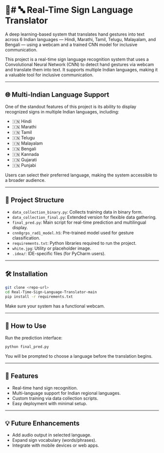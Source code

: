 # 🧠# 🔤 Real-Time Sign Language Translator

A deep learning-based system that translates hand gestures into text across 6 Indian languages — Hindi, Marathi, Tamil, Telugu, Malayalam, and Bengali — using a webcam and a trained CNN model for inclusive communication.

This project is a real-time sign language recognition system that uses a Convolutional Neural Network (CNN) to detect hand gestures via webcam and translate them into text. It supports multiple Indian languages, making it a valuable tool for inclusive communication.

---

## 🌐 Multi-Indian Language Support

One of the standout features of this project is its ability to display recognized signs in multiple Indian languages, including:

* 🇮🇳 Hindi
* 🇮🇳 Marathi
* 🇮🇳 Tamil
* 🇮🇳 Telugu
* 🇮🇳 Malayalam
* 🇮🇳 Bengali
* 🇮🇳 Kannada
* 🇮🇳 Gujarati
* 🇮🇳 Punjabi

Users can select their preferred language, making the system accessible to a broader audience.

---

## 📁 Project Structure

* `data_collection_binary.py`: Collects training data in binary form.
* `data_collection_final.py`: Extended version for flexible data gathering.
* `final_pred.py`: Main script for real-time prediction and multilingual display.
* `cnn8grps_rad1_model.h5`: Pre-trained model used for gesture classification.
* `requirements.txt`: Python libraries required to run the project.
* `white.jpg`: Utility or placeholder image.
* `.idea/`: IDE-specific files (for PyCharm users).

---

## 🛠️ Installation

```bash
git clone <repo-url>
cd Real-Time-Sign-Language-Translator-main
pip install -r requirements.txt
```

Make sure your system has a functional webcam.

---

## 🚀 How to Use

Run the prediction interface:

```bash
python final_pred.py
```

You will be prompted to choose a language before the translation begins.

---

## 🎯 Features

* Real-time hand sign recognition.
* Multi-language support for Indian regional languages.
* Custom training via data collection scripts.
* Easy deployment with minimal setup.

---

## 💡 Future Enhancements

* Add audio output in selected language.
* Expand sign vocabulary (words/phrases).
* Integrate with mobile devices or web apps.
